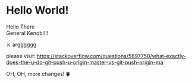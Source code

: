 # Hello World!

Hello There  
General Kenobi!!!

⚔️ argggggg  



please visit: https://stackoverflow.com/questions/5697750/what-exactly-does-the-u-do-git-push-u-origin-master-vs-git-push-origin-ma

OH, OH, more changes! 🍀
